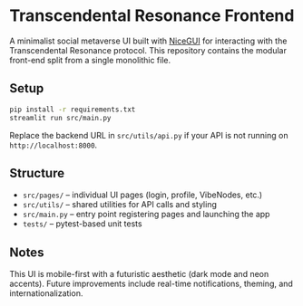 # Transcendental Resonance Frontend

A minimalist social metaverse UI built with [NiceGUI](https://nicegui.io/) for interacting with the Transcendental Resonance protocol. This repository contains the modular front-end split from a single monolithic file.

## Setup

```bash
pip install -r requirements.txt
streamlit run src/main.py
```

Replace the backend URL in `src/utils/api.py` if your API is not running on `http://localhost:8000`.

## Structure

- `src/pages/` – individual UI pages (login, profile, VibeNodes, etc.)
- `src/utils/` – shared utilities for API calls and styling
- `src/main.py` – entry point registering pages and launching the app
- `tests/` – pytest-based unit tests

## Notes

This UI is mobile-first with a futuristic aesthetic (dark mode and neon accents). Future improvements include real-time notifications, theming, and internationalization.
